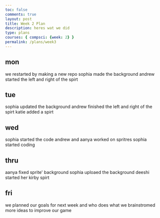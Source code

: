 ```yaml
---
toc: false
comments: true
layout: post
title: Week 2 Plan
description: heres wat we did
type: plans
courses: { compsci: {week: 2} }
permalink: /plans/week3
---
```


## mon
we restarted by making a new repo 
sophia made the background
andrew started the left and right of the spirt
## tue
sophia updated the background
andrew finished the left and right of the spirt 
katie added a spirt 
## wed
sophia started the code 
andrew and aanya worked on spritres
sophia started coding
## thru
aanya fixed sprite' background 
sophia uploaed the background 
deeshi started her kirby spirt 
## fri
we planned our goals for next week and who does what 
we brainstromed more ideas to improve our game